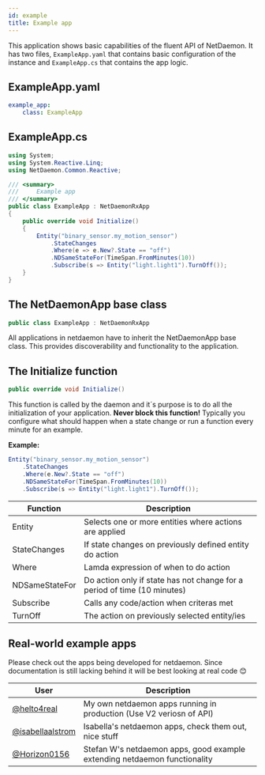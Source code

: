 ```yaml
---
id: example
title: Example app
---
```

This application shows basic capabilities of the fluent API of NetDaemon. It has two files, `ExampleApp.yaml` that contains basic configuration of the instance and `ExampleApp.cs` that contains the app logic.

## ExampleApp.yaml

```yaml
example_app:
    class: ExampleApp
```

## ExampleApp.cs

```cs
using System;
using System.Reactive.Linq;
using NetDaemon.Common.Reactive;

/// <summary>
///     Example app
/// </summary>
public class ExampleApp : NetDaemonRxApp
{
    public override void Initialize()
    {
        Entity("binary_sensor.my_motion_sensor")
            .StateChanges
            .Where(e => e.New?.State == "off")
            .NDSameStateFor(TimeSpan.FromMinutes(10))
            .Subscribe(s => Entity("light.light1").TurnOff());
    }
}

```

## The NetDaemonApp base class

```cs
public class ExampleApp : NetDaemonRxApp
```

All applications in netdaemon have to inherit the NetDaemonApp base class. This provides discoverability and functionality to the application.

## The Initialize function

```cs
public override void Initialize()
```

This function is called by the daemon and it´s purpose is to do all the initialization of your application. **Never block this function!** Typically you configure what should happen when a state change or run a function every minute for an example.

**Example:**

```cs
Entity("binary_sensor.my_motion_sensor")
    .StateChanges
    .Where(e.New?.State == "off")
    .NDSameStateFor(TimeSpan.FromMinutes(10))
    .Subscribe(s => Entity("light.light1").TurnOff());
```

| Function        | Description                                                                               |
| --------------- | ----------------------------------------------------------------------------------------- |
| Entity          | Selects one or more entities where actions are applied                                    |
| StateChanges    | If state changes on previously defined entity do action                                   |
| Where           | Lamda expression of when to do action                                                     |
| NDSameStateFor  | Do action only if state has not change for a period of time (10 minutes)                  |
| Subscribe       | Calls any code/action when criteras met                                                   |
| TurnOff         | The action on previously selected entity/ies                                              |

## Real-world example apps

Please check out the apps being developed for netdaemon. Since documentation is still lacking behind it will be best looking at real code 😊

| User                                                                                                    | Description                                           |
| ------------------------------------------------------------------------------------------------------- | ----------------------------------------------------- |
| [@helto4real](https://github.com/helto4real/hassio/tree/master/netdaemon/apps)                          | My own netdaemon apps running in production (Use V2 veriosn of API)          |
| [@isabellaalstrom](https://github.com/isabellaalstrom/home-assistant-config/tree/master/netdaemon/apps) | Isabella's netdaemon apps, check them out, nice stuff |
| [@Horizon0156](https://github.com/Horizon0156/netdaemon-apps)                                           | Stefan W's netdaemon apps, good example extending netdaemon  functionality |
